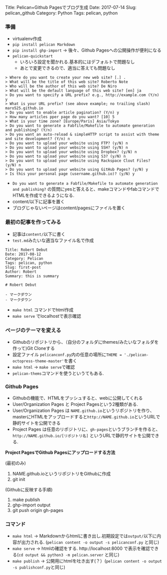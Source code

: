 Title: Pelican+Github Pagesでブログ生成
Date: 2017-07-14
Slug: pelican_github
Category: Python
Tags: pelican, python

### 準備
* virtualenv作成
* `pip install pelican Markdown`
* `pip install ghp-import` -> 後々、Github Pagesへの公開操作が便利になる
* `pelican-quickstart`
    - いろいろ設定を聞かれる.基本的にはデフォルトで問題なし
    - あとで変更できるので、適当に答えても問題なし

```
> Where do you want to create your new web site? [.] .
> What will be the title of this web site? Roberto Note
> Who will be the author of this web site? De Niro
> What will be the default language of this web site? [en] ja
> Do you want to specify a URL prefix? e.g., http://example.com (Y/n) y
> What is your URL prefix? (see above example; no trailing slash) maro525.github.io
> Do you want to enable article pagination? (Y/n) y
> How many articles pper page do you want? [10] 5
> What is your time zone? [Europe/Paris] Asia/Tokyo
> Do you want to generate a Fabfile/Makefile to automate generation and publishing? (Y/n)
> Do you want an auto-reload & simpleHTTP script to assist with theme and site development? (Y/n) n
> Do you want to upload your website using FTP? (y/N) n
> Do you want to upload your website using SSH? (y/N) n
> Do you want to upload your website using Dropbox? (y/N) n
> Do you want to upload your website using S3? (y/N) n
> Do you want to upload your website using Rackspace Clout Files? (y/N) n
> Do you want to upload your website using GitHub Pages? (y/N) y
> Is this your personal page (username.github.io)? (y/N) y
```

* `Do you want to generate a Fabfile/Makefile to automate generation and publishing?` の質問にyesと答えると、makeコマンドやfabコマンドでHTMLを作成できるようになる.
* content/以下に記事を置く
* ブログじゃないページはcontent/pagesにファイルを置く

### 最初の記事を作ってみる
* 記事は`content/`以下に書く
* `test.md`みたいな適当なファイル名で作成

```
Title: Robert Debut
Date: 2017-08-12
Category: Pelican
Tags: pelican, python
Slug: first-post
Author: Robert
Summary: this is summary

# Robert Debut

- マークダウン
- マークダウン

```

* `make html` コマンドでhtml作成
* `make serve` でlocalhostで表示確認

### ページのテーマを変える
* Githubのリポジトリから、（自分のフォルダにthemes/みたいなフォルダを作って)Git Cloneする
* 設定ファイル `pelicanconf.py`内の任意の場所に`THEME = './pelican-octopress-theme-master'`を書く
* `make html` -> `make serve`で確認
* `pelican-thems`コマンドを使うというてもある.

### Github Pages
* Githubの機能で、HTMLをプッシュすると、webに公開してくれる
* User/Organization Pages と Project Pagesという2種類がある.
* User/Organization Pages は `NAME.github.io`というリポジトリを作り、masterにHTMLをアップロードすると`http://NAME.github.io`というURLで静的サイトを公開できる
* Project Pages は任意のリポジトリに、`gh-pages`というブランチを作ると、`http://NAME.github.io/[リポジトリ名]` というURLで静的サイトを公開できる.

**Project PagesでGithub Pagesにアップロードする方法**

(最初のみ)
1. NAME.github.ioというリポジトリをGithubに作成
2. git init


(Githubに反映する手順)
1. make publish
2. ghp-import output
3. git push origin gh-pages

### コマンド
* `make html` -> Markdownからhtmlに書き出し.初期設定では`output/`以下に内容が出力される. (`pelican content -o output -s pelicanconf.py` と同じ)
* `make serve` -> htmlの確認をする. http://localhost:8000 で表示を確認できる(`cd output && python3 -m pelican.server` と同じ)
* `make publish` -> 公開用にhtmlを吐き出す(？）(`pelican content -o output -s publishconf.py`と同じ)

